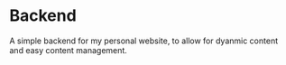# Backend

A simple backend for my personal website, to allow for dyanmic content and easy content management.